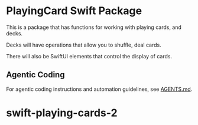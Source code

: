 # PlayingCard Swift Package

This is a package that has functions for working with playing cards, and decks.

Decks will have operations that allow you to shuffle, deal cards.

There will also be SwiftUI elements that control the display of cards.

## Agentic Coding

For agentic coding instructions and automation guidelines, see [AGENTS.md](./AGENTS.md).
# swift-playing-cards-2
